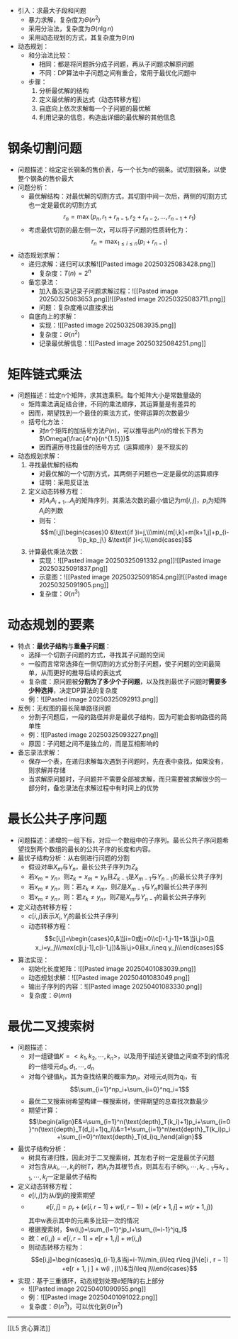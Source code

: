 - 引入：求最大子段和问题
	- 暴力求解，复杂度为$\Theta(n^2)$
	- 采用分治法，复杂度为$\Theta(n\lg n)$
	- 采用动态规划的方式，其复杂度为$\Theta(n)$
- 动态规划：
	- 和分治法比较：
		- 相同：都是将问题拆分成子问题，再从子问题求解原问题
		- 不同：DP算法中子问题之间有重合，常用于最优化问题中
	- 步骤：
		1. 分析最优解的结构
		2. 定义最优解的表达式（动态转移方程）
		3. 自底向上依次求解每一个子问题的最优解
		4. 利用记录的信息，构造出详细的最优解的其他信息
# 钢条切割问题
- 问题描述：给定定长钢条的售价表，与一个长为n的钢条。试切割钢条，以使整个钢条的售价最大
- 问题分析：
	- 最优解结构：对最优解的切割方式，其切割中间一次后，两侧的切割方式也一定是最优的切割方式$$r_n=\max(p_n,r_1+r_{n-1},r_2+r_{n-2},...,r_{n-1}+r_1)$$
	- 考虑最优切割的最左侧一次，可以将子问题的性质转化为：$$r_n=\max_{1\leq i\leq n}(p_i+r_{n-1})$$
- 动态规划求解：
	- 递归求解：递归可以求解![[Pasted image 20250325083428.png]]
		- 复杂度：$T(n)=2^n$
	- 备忘录法：
		- 加入备忘录记录子问题求解过程：![[Pasted image 20250325083653.png]]![[Pasted image 20250325083711.png]]
		- 问题：复杂度难以直接求出
	- 自底向上的求解：
		- 实现：![[Pasted image 20250325083935.png]]
		- 复杂度：$\Theta(n^2)$
		- 记录最优解信息：![[Pasted image 20250325084251.png]]
# 矩阵链式乘法
- 问题描述：给定n个矩阵，求其连乘积。每个矩阵大小是常数量级的
	- 矩阵乘法满足结合律，不同的乘法顺序，其运算量是有差异的
	- 因而，期望找到一个最佳的乘法方式，使得运算的次数最少
	- 括号化方法：
		- 对$n$个矩阵的加括号方法$P(n)$，可以推导出$P(n)$的增长下界为$\Omega(\frac{4^n}{n^{1.5}})$
		- 因而遍历寻找最佳的括号方式（运算顺序）是不现实的
- 动态规划求解：
	1. 寻找最优解的结构
		- 对最优解的一个切割方式，其两侧子问题也一定是最优的运算顺序
		- 证明：采用反证法
	2. 定义动态转移方程：
		- 对$A_iA_{i+1}...A_j$的矩阵序列，其乘法次数的最小值记为$m[i,j]$，$p_i$为矩阵$A_i$的列数
		- 则有：$$m[i,j]\begin{cases}0 &\text{if }i=j,\\\min\{m[i,k]+m[k+1,j]+p_{i-1}p_kp_j\} &\text{if }i<j.\\\end{cases}$$
	3. 计算最优乘法次数：
		- 实现：![[Pasted image 20250325091332.png]]![[Pasted image 20250325091837.png]]
		- 示意图：![[Pasted image 20250325091854.png]]![[Pasted image 20250325091905.png]]
		- 复杂度：$\Theta(n^3)$
# 动态规划的要素
- 特点：**最优子结构**与**重叠子问题**：
	- 选择一个切割子问题的方式，寻找其子问题的空间
	- 一般而言常常选择在一侧切割的方式分割子问题，使子问题的空间最简单，从而更好的推导后续的表达式
	- 复杂度：原问题被**分割为了多少个子问题**，以及找到最优子问题时**需要多少种选择**，决定DP算法的复杂度
	- 例：![[Pasted image 20250325092913.png]]
- 反例：无权图的最长简单路径问题
	- 分割子问题后，一段的路径并非是最优子结构，因为可能会影响路径的简单性
	- 例：![[Pasted image 20250325093227.png]]
	- 原因：子问题之间不是独立的，而是互相影响的
- 备忘录法求解：
	- 保存一个表，在递归求解每次遇到子问题时，先在表中查找，如果没有，则求解并存储
	- 当求解原问题时，子问题并不需要全部被求解，而只需要被求解很少的一部分时，备忘录法在求解过程中有时间上的优势
# 最长公共子序问题
- 问题描述：递增的一组下标，对应一个数组中的子序列。最长公共子序问题希望找到两个数组的最长的公共子序的长度和内容。
- 最优子结构分析：从右侧进行问题的分割
	- 假设对串$X_m$与$Y_n$，最长公共子序列为$Z_k$
	- 若$x_m = y_n$，则$z_k = x_m = y_n$且$Z_{k−1}$是$X_{m-1}$与$Y_{n-1}$的最长公共子序列
	- 若$x_m \neq y_n$，则：若$z_k \neq x_m$，则$Z$是$X_{m-1}$与$Y_{n}$的最长公共子序列
	- 若$x_m \neq y_n$，则：若$z_k \neq y_n$，则$Z$是$X_{m}$与$Y_{n-1}$的最长公共子序列
- 定义动态转移方程：
	- $c[i,j]$表示$X_i,Y_j$的最长公共子序列
	- 动态转移方程：$$c[i,j]=\begin{cases}0,&当i=0或j=0\\c[i-1,j-1]+1&当i,j>0且x_i=y_j\\\max(c[i,j-1],c[i-1,j])&当i,j>0且x_i\neq y_j\\\end{cases}$$
- 算法实现：
	- 初始化长度矩阵：![[Pasted image 20250401083039.png]]
	- 动态规划求解：![[Pasted image 20250401083049.png]]
	- 输出子序列的内容：![[Pasted image 20250401083330.png]]
	- 复杂度：$\Theta(mn)$
# 最优二叉搜索树
- 问题描述：
	- 对一组键值$K=<k_1,k_2,\cdots,k_n>$，以及用于描述关键值之间查不到的情况的一组哑元$d_0,d_1,\cdots,d_n$
	- 对每个键值$k_i$，其为查找结果的概率为$p_i$，对哑元$d_i$则为$q_i$，有$$\sum_{i=1}^np_i+\sum_{i=0}^nq_i=1$$
	- 最优二叉搜索树希望构建一棵搜索树，使得期望的总查找次数最少
	- 期望计算：$$\begin{align}E&=\sum_{i=1}^n(\text{depth}_T(k_i)+1)p_i+\sum_{i=0}^n(\text{depth}_T(d_i)+1)q_i\\&=1+\sum_{i=1}^n\text{depth}_T(k_i)p_i+\sum_{i=0}^n\text{depth}_T(d_i)q_i\end{align}$$
- 最优子结构分析：
	- 树具有递归性，因此对于二叉搜索树，其左右子树一定是最优子问题
	- 对包含从$k_i,\cdots,k_j$的树$T$，若$k_r$为其根节点，则其左右子树$k_i,\cdots,k_{r-1}$与$k_{r+1},\cdots,k_j$一定是最优子结构
- 定义动态转移方程：
	- $e[i,j]$为从$i$到$j$的搜索期望
	- $$e[i, j ] = p_r + (e[i , r − 1] + w(i , r − 1))+ (e[r + 1,j]+w(r+1,j))$$其中w表示其中的元素多比较一次的情况
	- 根据搜索树，$w(i,j)=\sum_{l=1}^jp_l+\sum_{l=i-1}^jq_l$
	- 故：$e(i , j) = e[i , r − 1] + e[r + 1, j ] + w(i , j)$
	- 则动态转移方程为：$$e[i,j]=\begin{cases}q_{i-1},&当j=i-1\\\min_{i\leq r\leq j}\{e[i , r − 1]
+e[r + 1, j ] + w(i , j)\}&当i\leq j\\\end{cases}$$
- 实现：基于三重循环，动态规划处理$e$矩阵的右上部分
	- ![[Pasted image 20250401090955.png]]
	- 例：![[Pasted image 20250401091022.png]]
	- 复杂度：$\Theta(n^3)$，可以优化到$\Theta(n^2)$
---
[[L5 贪心算法]]